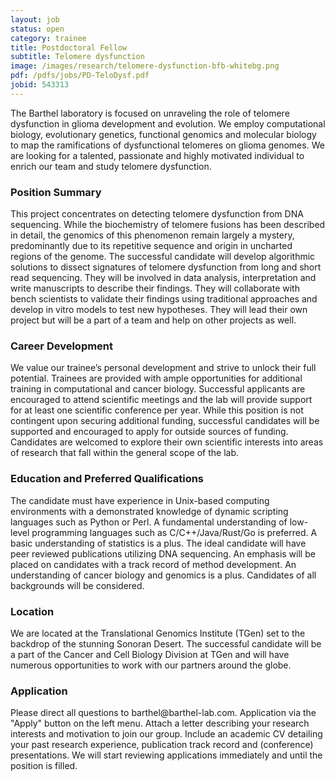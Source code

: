 ```yaml
---
layout: job
status: open
category: trainee
title: Postdoctoral Fellow
subtitle: Telomere dysfunction
image: /images/research/telomere-dysfunction-bfb-whitebg.png
pdf: /pdfs/jobs/PD-TeloDysf.pdf
jobid: 543313
---
```


The Barthel laboratory is focused on unraveling the role of telomere dysfunction in glioma development and evolution. We employ computational biology, evolutionary genetics, functional genomics and molecular biology to map the ramifications of dysfunctional telomeres on glioma genomes. We are looking for a talented, passionate and highly motivated individual to enrich our team and study telomere dysfunction.

### Position Summary
This project concentrates on detecting telomere dysfunction from DNA sequencing. While the biochemistry of telomere fusions has been described in detail, the genomics of this phenomenon remain largely a mystery, predominantly due to its repetitive sequence and origin in uncharted regions of the genome. The successful candidate will develop algorithmic solutions to dissect signatures of telomere dysfunction from long and short read sequencing. They will be involved in data analysis, interpretation and write manuscripts to describe their findings. They will collaborate with bench scientists to validate their findings using traditional approaches and develop in vitro models to test new hypotheses. They will lead their own project but will be a part of a team and help on other projects as well.

### Career Development
We value our trainee’s personal development and strive to unlock their full potential. Trainees are provided with ample opportunities for additional training in computational and cancer biology. Successful applicants are encouraged to attend scientific meetings and the lab will provide support for at least one scientific conference per year. While this position is not contingent upon securing additional funding, successful candidates will be supported and encouraged to apply for outside sources of funding. Candidates are welcomed to explore their own scientific interests into areas of research that fall within the general scope of the lab. 

### Education and Preferred Qualifications
The candidate must have experience in Unix-based computing environments with a demonstrated knowledge of dynamic scripting languages such as Python or Perl. A fundamental understanding of low-level programming languages such as C/C++/Java/Rust/Go is preferred. A basic understanding of statistics is a plus. The ideal candidate will have peer reviewed publications utilizing DNA sequencing. An emphasis will be placed on candidates with a track record of method development. An understanding of cancer biology and genomics is a plus. Candidates of all backgrounds will be considered.

### Location
We are located at the Translational Genomics Institute (TGen) set to the backdrop of the stunning Sonoran Desert. The successful candidate will be a part of the Cancer and Cell Biology Division at TGen and will have numerous opportunities to work with our partners around the globe.

### Application
Please direct all questions to barthel<span style="display:none">obfuscate</span>@barthel-lab.com. Application via the "Apply" button on the left menu. Attach a letter describing your research interests and motivation to join our group. Include an academic CV detailing your past research experience, publication track record and (conference) presentations. We will start reviewing applications immediately and until the position is filled. 